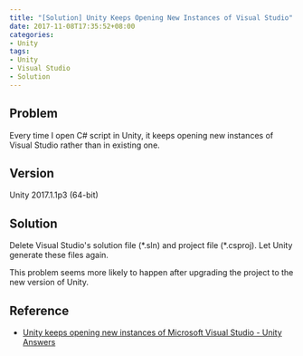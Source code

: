 ```yaml
---
title: "[Solution] Unity Keeps Opening New Instances of Visual Studio"
date: 2017-11-08T17:35:52+08:00
categories:
- Unity
tags:
- Unity
- Visual Studio
- Solution
---
```


## Problem

Every time I open C# script in Unity, it keeps opening new instances of Visual Studio rather than in existing one.

## Version

Unity 2017.1.1p3 (64-bit)

## Solution

Delete Visual Studio's solution file (\*.sln) and project file (\*.csproj). Let Unity generate these files again.

This problem seems more likely to happen after upgrading the project to the new version of Unity.

## Reference

- [Unity keeps opening new instances of Microsoft Visual Studio - Unity Answers](https://answers.unity.com/questions/1078859/unity-keeps-opening-new-instances-of-microsoft-vis.html)


